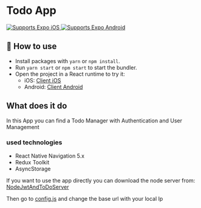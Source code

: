 # Todo App

<p>
  <!-- iOS -->
  <a href="https://itunes.apple.com/app/apple-store/id982107779">
    <img alt="Supports Expo iOS" longdesc="Supports Expo iOS" src="https://img.shields.io/badge/iOS-4630EB.svg?style=flat-square&logo=APPLE&labelColor=999999&logoColor=fff" />
  </a>
  <!-- Android -->
  <a href="https://play.google.com/store/apps/details?id=host.exp.exponent&referrer=blankexample">
    <img alt="Supports Expo Android" longdesc="Supports Expo Android" src="https://img.shields.io/badge/Android-4630EB.svg?style=flat-square&logo=ANDROID&labelColor=A4C639&logoColor=fff" />
  </a>
</p>

## 🚀 How to use

- Install packages with `yarn` or `npm install`.
- Run `yarn start` or `npm start` to start the bundler.
- Open the project in a React runtime to try it:
    - iOS: [Client iOS](https://itunes.apple.com/app/apple-store/id982107779)
    - Android: [Client Android](https://play.google.com/store/apps/details?id=host.exp.exponent&referrer=blankexample)

## What does it do

In this App you can find a Todo Manager with Authentication and User Management <br>
### used technologies <br>
- React Native Navigation 5.x
- Redux Toolkit
- AsyncStorage



If you want to use the app directly you can download the  node server from:
[NodeJwtAndToDoServer](https://github.com/gian89/NodeJwtAndToDoServer)

Then go to [config.js](src/config.js) and change the base url with your local Ip
